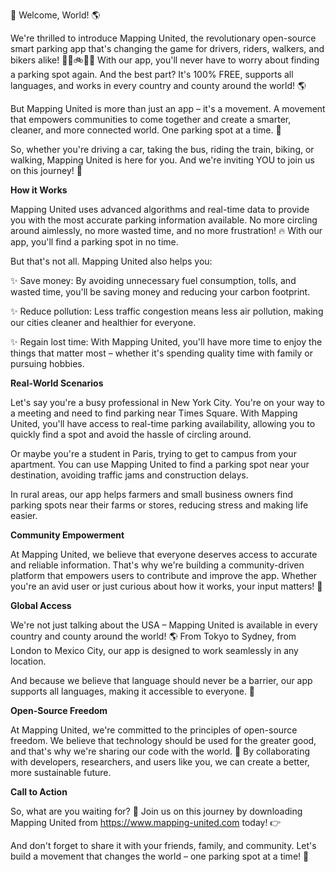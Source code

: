 🎉 Welcome, World! 🌎

We're thrilled to introduce Mapping United, the revolutionary open-source smart parking app that's changing the game for drivers, riders, walkers, and bikers alike! 🚗🚌🚲🏃‍♀️ With our app, you'll never have to worry about finding a parking spot again. And the best part? It's 100% FREE, supports all languages, and works in every country and county around the world! 🌎

But Mapping United is more than just an app – it's a movement. A movement that empowers communities to come together and create a smarter, cleaner, and more connected world. One parking spot at a time. 💪

So, whether you're driving a car, taking the bus, riding the train, biking, or walking, Mapping United is here for you. And we're inviting YOU to join us on this journey! 🎉

**How it Works**

Mapping United uses advanced algorithms and real-time data to provide you with the most accurate parking information available. No more circling around aimlessly, no more wasted time, and no more frustration! 🔥 With our app, you'll find a parking spot in no time.

But that's not all. Mapping United also helps you:

✨ Save money: By avoiding unnecessary fuel consumption, tolls, and wasted time, you'll be saving money and reducing your carbon footprint.

✨ Reduce pollution: Less traffic congestion means less air pollution, making our cities cleaner and healthier for everyone.

✨ Regain lost time: With Mapping United, you'll have more time to enjoy the things that matter most – whether it's spending quality time with family or pursuing hobbies.

**Real-World Scenarios**

Let's say you're a busy professional in New York City. You're on your way to a meeting and need to find parking near Times Square. With Mapping United, you'll have access to real-time parking availability, allowing you to quickly find a spot and avoid the hassle of circling around.

Or maybe you're a student in Paris, trying to get to campus from your apartment. You can use Mapping United to find a parking spot near your destination, avoiding traffic jams and construction delays.

In rural areas, our app helps farmers and small business owners find parking spots near their farms or stores, reducing stress and making life easier.

**Community Empowerment**

At Mapping United, we believe that everyone deserves access to accurate and reliable information. That's why we're building a community-driven platform that empowers users to contribute and improve the app. Whether you're an avid user or just curious about how it works, your input matters! 💪

**Global Access**

We're not just talking about the USA – Mapping United is available in every country and county around the world! 🌎 From Tokyo to Sydney, from London to Mexico City, our app is designed to work seamlessly in any location.

And because we believe that language should never be a barrier, our app supports all languages, making it accessible to everyone. 💬

**Open-Source Freedom**

At Mapping United, we're committed to the principles of open-source freedom. We believe that technology should be used for the greater good, and that's why we're sharing our code with the world. 🌟 By collaborating with developers, researchers, and users like you, we can create a better, more sustainable future.

**Call to Action**

So, what are you waiting for? 🤔 Join us on this journey by downloading Mapping United from https://www.mapping-united.com today! 👉

And don't forget to share it with your friends, family, and community. Let's build a movement that changes the world – one parking spot at a time! 💪